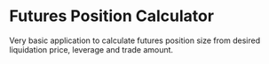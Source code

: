 # Futures Position Calculator

Very basic application to calculate futures position size from desired liquidation price, leverage and trade amount.

